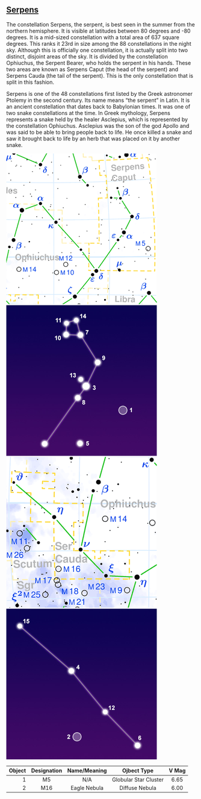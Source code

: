 ## [Serpens](http://www.seasky.org/constellations/constellation-serpens.html)

The constellation Serpens, the serpent, is best seen in the summer from the northern hemisphere. It is visible at latitudes between 80 degrees and -80 degrees. It is a mid-sized constellation with a total area of 637 square degrees. This ranks it 23rd in size among the 88 constellations in the night sky. Although this is officially one constellation, it is actually split into two distinct, disjoint areas of the sky. It is divided by the constellation Ophiuchus, the Serpent Bearer, who holds the serpent in his hands. These two areas are known as Serpens Caput (the head of the serpent) and Serpens Cauda (the tail of the serpent). This is the only constellation that is split in this fashion.

Serpens is one of the 48 constellations first listed by the Greek astronomer Ptolemy in the second century. Its name means “the serpent” in Latin. It is an ancient constellation that dates back to Babylonian times. It was one of two snake constellations at the time. In Greek mythology, Serpens represents a snake held by the healer Asclepius, which is represented by the constellation Ophiuchus. Asclepius was the son of the god Apollo and was said to be able to bring people back to life. He once killed a snake and saw it brought back to life by an herb that was placed on it by another snake.

![alt text](./img/serpens/serpens.01.png "Serpens")
![alt text](./img/serpens/serpens.02.jpg "Serpens")
![alt text](./img/serpens/serpens.03.png "Serpens")
![alt text](./img/serpens/serpens.04.jpg "Serpens")

|Object|Designation|Name/Meaning|Ojbect Type|V Mag|
---:|:---:|:---:|:---:|:---:
1|M5|N/A|Globular Star Cluster|6.65
2|M16|Eagle Nebula|Diffuse Nebula|6.00